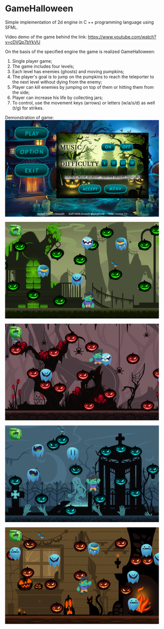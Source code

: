# GameHalloween
Simple implementation of 2d engine in C ++ programming language using SFML.

Video demo of the game behind the link: https://www.youtube.com/watch?v=cDVQp7bYkVU

On the basis of the specified engine the game is realized GameHalloween:

1. Single player game;
2. The game includes four levels;
3. Each level has enemies (ghosts) and moving pumpkins;
4. The player's goal is to jump on the pumpkins to reach the teleporter to the next level without dying from the enemy;
5. Player can kill enemies by jumping on top of them or hitting them from the side;
6. Player can increase his life by collecting jars;
7. To control, use the movement keys (arrows) or letters (w/a/s/d) as well (t/g) for strikes.

Demonstration of game:
![alt text](image/1.png "Menu")

![alt text](image/2.png "Level:1")

![alt text](image/3.png "Level:2")

![alt text](image/4.png "Level:3")

![alt text](image/5.png "Level:4")
